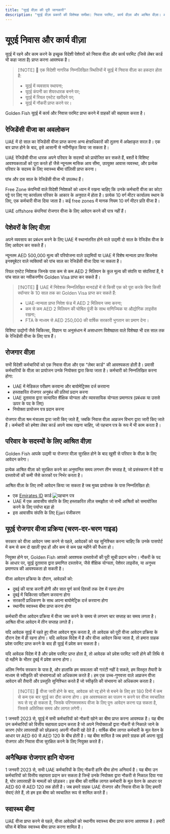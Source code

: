 ```yaml
---
title: "यूएई वीज़ा की पूरी जानकारी"
description: "यूएई वीज़ा प्रकारों की विशेषज्ञ समीक्षा: निवास परमिट, कार्य वीज़ा और आश्रित वीज़ा। आवश्यकताओं और प्रक्रिया के बारे में सभी जरूरी जानकारी।"
---
```


# यूएई निवास और कार्य वीज़ा

यूएई में रहने और काम करने के इच्छुक विदेशी पेशेवरों को निवास वीज़ा और कार्य परमिट (जिसे लेबर कार्ड भी कहा जाता है) प्राप्त करना आवश्यक है।

> [!NOTE] 💚 एक विदेशी नागरिक निम्नलिखित स्थितियों में यूएई में निवास वीज़ा का हकदार होता है:
>
> - यूएई में व्यवसाय स्थापना;
> - यूएई कंपनी का शेयरधारक बनने पर;
> - यूएई में रियल एस्टेट खरीदने पर;
> - यूएई में नौकरी प्राप्त करने पर।

Golden Fish यूएई में कार्य और निवास परमिट प्राप्त करने में ग्राहकों की सहायता करता है।

## रेजिडेंसी वीजा का अवलोकन

UAE में दो साल का रेजिडेंसी वीजा प्राप्त करना अन्य क्षेत्राधिकारों की तुलना में अपेक्षाकृत सरल है। एक बार प्राप्त होने के बाद, इसे आसानी से नवीनीकृत किया जा सकता है।

UAE रेजिडेंसी वीजा धारक अपने परिवार के सदस्यों को प्रायोजित कर सकते हैं, बशर्ते वे विशिष्ट आवश्यकताओं को पूरा करते हों जैसे न्यूनतम मासिक आय सीमा, उपयुक्त आवास व्यवस्था, और प्रत्येक परिवार के सदस्य के लिए स्वास्थ्य बीमा पॉलिसी प्राप्त करना।

पांच और दस साल के रेजिडेंसी वीजा भी उपलब्ध हैं।

Free Zone कंपनियों वाले विदेशी निवेशकों को ध्यान में रखना चाहिए कि उनके कर्मचारी वीजा का कोटा पट्टे पर लिए गए कार्यालय परिसर के आकार के अनुपात में होता है। प्रत्येक 10 वर्ग मीटर कार्यालय स्थान के लिए, एक कर्मचारी वीजा दिया जाता है। कई free zones में मानक नियम 10 वर्ग मीटर प्रति वीजा है।

UAE offshore कंपनियां रोजगार वीजा के लिए आवेदन करने की पात्र नहीं हैं।

## पेशेवरों के लिए वीज़ा

अपने व्यवसाय का प्रबंधन करने के लिए UAE में स्थानांतरित होने वाले उद्यमी दो साल के रेजिडेंस वीजा के लिए आवेदन कर सकते हैं।

न्यूनतम AED 500,000 मूल्य की परियोजना वाले उद्यमियों या UAE में विशेष मान्यता प्राप्त बिजनेस इनक्यूबेटर वाले व्यक्तियों को पांच साल का रेजिडेंसी वीजा दिया जा सकता है।

रियल एस्टेट निवेशक जिनके पास कम से कम AED 2 मिलियन के कुल मूल्य की संपत्ति या संपत्तियां हैं, वे पांच साल का नवीकरणीय Golden Visa प्राप्त कर सकते हैं।

> [!NOTE] 💚 UAE में निवेशक निम्नलिखित मानदंडों में से किसी एक को पूरा करके बिना किसी स्पॉन्सर के 10 साल तक का Golden Visa प्राप्त कर सकते हैं:
>
> - UAE-मान्यता प्राप्त निवेश फंड में AED 2 मिलियन जमा करना;
> - कम से कम AED 2 मिलियन की घोषित पूंजी के साथ वाणिज्यिक या औद्योगिक लाइसेंस रखना;
> - FTA के माध्यम से AED 250,000 की वार्षिक सरकारी भुगतान का प्रमाण देना।

विशिष्ट उद्योगों जैसे चिकित्सा, विज्ञान या अनुसंधान में असाधारण विशेषज्ञता वाले विशेषज्ञ भी दस साल तक के रेजिडेंसी वीजा के लिए पात्र हैं।

## रोजगार वीज़ा

सभी विदेशी कर्मचारियों को एक निवास वीज़ा और एक "लेबर कार्ड" की आवश्यकता होती है। प्रवासी कर्मचारियों के वीज़ा का प्रायोजन उनके नियोक्ता द्वारा किया जाता है। कर्मचारी को निम्नलिखित करना होगा:

- UAE में मेडिकल परीक्षण करवाना और बायोमेट्रिक्स दर्ज करवाना
- हस्ताक्षरित रोजगार अनुबंध की प्रतियां प्रदान करना
- UAE दूतावास द्वारा सत्यापित शैक्षिक योग्यता और व्यावसायिक योग्यता प्रमाणपत्र (प्रबंधक या उससे ऊपर के पद के लिए)
- नियोक्ता प्रायोजन पत्र प्रदान करना

रोजगार वीज़ा श्रम मंत्रालय द्वारा जारी किए जाते हैं, जबकि निवास वीज़ा आव्रजन विभाग द्वारा जारी किए जाते हैं। कर्मचारी को हमेशा लेबर कार्ड अपने साथ रखना चाहिए, जो पहचान पत्र के रूप में भी काम करता है।

## परिवार के सदस्यों के लिए आश्रित वीज़ा

Golden Fish आपके उद्यमी या रोजगार वीज़ा सुरक्षित होने के बाद खुशी से परिवार के वीज़ा के लिए आवेदन करेगा।

प्रत्येक आश्रित वीज़ा को सुरक्षित करने का अनुमानित समय लगभग तीन सप्ताह है, जो प्रसंस्करण में देरी या दस्तावेजों की कमी जैसे कारकों पर निर्भर करता है।

आश्रित वीज़ा के लिए तभी आवेदन किया जा सकता है जब मुख्य प्रायोजक के पास निम्नलिखित हो:

- एक [Emirates ID](https://u.ae/en/information-and-services/visa-and-emirates-id/emirates-id) कार्ड ![पहचान पत्र](/img/ILONMASKID.webp)
- UAE में एक आवासीय संपत्ति के लिए हस्ताक्षरित लीज़ समझौता जो सभी आश्रितों को समायोजित करने के लिए पर्याप्त बड़ा हो
- इस आवासीय संपत्ति के लिए Ejari पंजीकरण

## यूएई रोजगार वीजा प्रक्रिया (चरण-दर-चरण गाइड)

सरकार को वीजा आवेदन जमा करने से पहले, आवेदकों को यह सुनिश्चित करना चाहिए कि उनके पासपोर्ट में कम से कम दो खाली पृष्ठ हों और कम से कम छह महीने की वैधता हो।

नियुक्त होने पर, Golden Fish आपको आवश्यक दस्तावेजों की पूरी सूची प्रदान करेगा। नौकरी के पद के आधार पर, यूएई दूतावास द्वारा प्रमाणित दस्तावेज, जैसे शैक्षिक योग्यता, पेशेवर लाइसेंस, या अनुभव प्रमाणपत्र की आवश्यकता हो सकती है।

वीजा आवेदन प्रक्रिया के दौरान, आवेदकों को:

- दुबई की यात्रा करनी होगी और सात पूर्ण कार्य दिवसों तक देश में रहना होगा
- दुबई में चिकित्सा परीक्षण करवाना होगा
- सरकारी प्राधिकरण के साथ अपना बायोमेट्रिक दर्ज करवाना होगा
- स्थानीय स्वास्थ्य बीमा प्राप्त करना होगा

कर्मचारी वीजा आवेदन प्रक्रिया में वीजा जमा करने के समय से लगभग चार सप्ताह का समय लगता है। आश्रित वीजा आवेदन में तीन सप्ताह लगते हैं।

यदि आवेदक यूएई में रहते हुए वीजा आवेदन शुरू करता है, तो आवेदक को पूरी वीजा आवेदन प्रक्रिया के दौरान देश में ही रहना होगा। यदि आवेदक विदेश में है और वीजा आवेदन किया जाता है, तो हमारा ग्राहक प्रवेश परमिट प्राप्त करने के बाद ही यूएई में प्रवेश कर सकता है।

यदि आवेदक विदेश में है और प्रवेश परमिट प्राप्त होता है, तो आवेदक को प्रवेश परमिट जारी होने की तिथि से दो महीने के भीतर दुबई में प्रवेश करना होगा।

अंतिम निर्णय सरकार के पास है, और हालांकि हम सफलता की गारंटी नहीं दे सकते, हम विस्तृत तैयारी के माध्यम से स्वीकृति की संभावनाओं को अधिकतम करते हैं। हम एक उच्च-गुणवत्ता वाले आव्रजन वीजा आवेदन की तैयारी और प्रस्तुति सुनिश्चित करते हैं जो स्वीकृति की संभावना को अधिकतम करता है।

> [!NOTE] 💚 वीजा जारी होने के बाद, आवेदक को रद्द होने से बचने के लिए हर 180 दिनों में कम से कम एक बार यूएई का दौरा करना होगा।
> इस आवश्यकता का पालन न करने पर वीजा स्वचालित रूप से रद्द हो सकता है, जिसके परिणामस्वरूप वीजा के लिए पुनः आवेदन करना पड़ सकता है, जिससे अतिरिक्त समय और लागत लगेगी।

1 जनवरी 2023 से, यूएई में सभी कर्मचारियों को नौकरी खोने का बीमा प्राप्त करना आवश्यक है। यह बीमा उन कर्मचारियों को वित्तीय सहायता प्रदान करता है जो अपने नियोक्ताओं द्वारा नौकरी से निकाले जाने के कारण (घोर लापरवाही को छोड़कर) अपनी नौकरी खो देते हैं। वार्षिक बीमा लागत कर्मचारी के मूल वेतन के आधार पर AED 60 से AED 120 के बीच होती है। यह बीमा शामिल है जब हमारे ग्राहक हमें अपना यूएई रोजगार और निवास वीजा सुरक्षित करने के लिए नियुक्त करते हैं।

## अनैच्छिक रोजगार हानि योजना

1 जनवरी 2023 से, सभी UAE कर्मचारियों के लिए नौकरी हानि बीमा होना अनिवार्य है। यह बीमा उन कर्मचारियों को वित्तीय सहायता प्रदान कर सकता है जिन्हें उनके नियोक्ता द्वारा नौकरी से निकाल दिया गया है, घोर लापरवाही के मामलों को छोड़कर। इस बीमा की वार्षिक लागत कर्मचारी के मूल वेतन के आधार पर AED 60 से AED 120 तक होती है। जब हमारे ग्राहक UAE रोजगार और निवास वीजा के लिए हमारी सेवाएं लेते हैं, तो हम इस बीमा को स्वचालित रूप से शामिल करते हैं।

## स्वास्थ्य बीमा

UAE वीजा प्राप्त करने से पहले, वीजा आवेदकों को स्थानीय स्वास्थ्य बीमा प्राप्त करना आवश्यक है। हमारी फीस में बेसिक स्वास्थ्य बीमा प्राप्त करना शामिल है।
